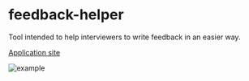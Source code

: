 # feedback-helper
Tool intended to help interviewers to write feedback in an easier way.

[Application site](https://proyecto-nutria.github.io/feedback-helper/)

![example](https://proyecto-nutria.github.io/feedback-helper/feedback_helper.png)
